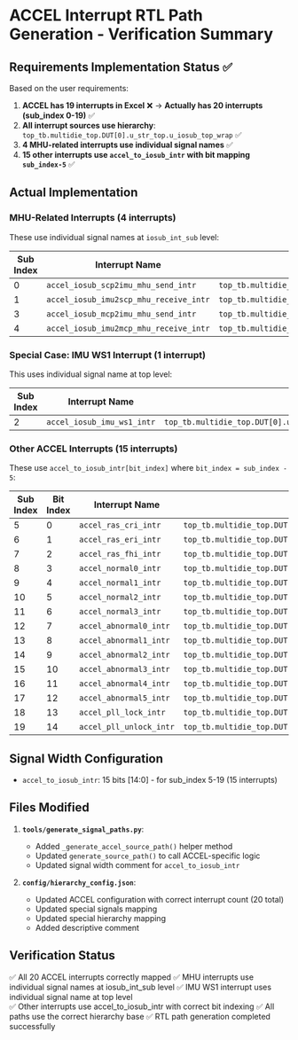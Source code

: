 # ACCEL Interrupt RTL Path Generation - Verification Summary

## Requirements Implementation Status ✅

Based on the user requirements:
1. **ACCEL has 19 interrupts in Excel** ❌ → **Actually has 20 interrupts (sub_index 0-19)** ✅
2. **All interrupt sources use hierarchy**: `top_tb.multidie_top.DUT[0].u_str_top.u_iosub_top_wrap` ✅
3. **4 MHU-related interrupts use individual signal names** ✅
4. **15 other interrupts use `accel_to_iosub_intr` with bit mapping `sub_index-5`** ✅

## Actual Implementation

### MHU-Related Interrupts (4 interrupts)
These use individual signal names at `iosub_int_sub` level:

| Sub Index | Interrupt Name | RTL Path |
|-----------|----------------|----------|
| 0 | `accel_iosub_scp2imu_mhu_send_intr` | `top_tb.multidie_top.DUT[0].u_str_top.u_iosub_top_wrap.u0_iosub_top_wrap_hd.u0_iosub_top_wrap_raw.u_iosub_int_sub.accel_iosub_scp2imu_mhu_send_intr` |
| 1 | `accel_iosub_imu2scp_mhu_receive_intr` | `top_tb.multidie_top.DUT[0].u_str_top.u_iosub_top_wrap.u0_iosub_top_wrap_hd.u0_iosub_top_wrap_raw.u_iosub_int_sub.accel_iosub_imu2scp_mhu_receive_intr` |
| 3 | `accel_iosub_mcp2imu_mhu_send_intr` | `top_tb.multidie_top.DUT[0].u_str_top.u_iosub_top_wrap.u0_iosub_top_wrap_hd.u0_iosub_top_wrap_raw.u_iosub_int_sub.accel_iosub_mcp2imu_mhu_send_intr` |
| 4 | `accel_iosub_imu2mcp_mhu_receive_intr` | `top_tb.multidie_top.DUT[0].u_str_top.u_iosub_top_wrap.u0_iosub_top_wrap_hd.u0_iosub_top_wrap_raw.u_iosub_int_sub.accel_iosub_imu2mcp_mhu_receive_intr` |

### Special Case: IMU WS1 Interrupt (1 interrupt)
This uses individual signal name at top level:

| Sub Index | Interrupt Name | RTL Path |
|-----------|----------------|----------|
| 2 | `accel_iosub_imu_ws1_intr` | `top_tb.multidie_top.DUT[0].u_str_top.u_iosub_top_wrap.accel_iosub_imu_ws1_intr` |

### Other ACCEL Interrupts (15 interrupts)
These use `accel_to_iosub_intr[bit_index]` where `bit_index = sub_index - 5`:

| Sub Index | Bit Index | Interrupt Name | RTL Path |
|-----------|-----------|----------------|----------|
| 5 | 0 | `accel_ras_cri_intr` | `top_tb.multidie_top.DUT[0].u_str_top.u_iosub_top_wrap.accel_to_iosub_intr[0]` |
| 6 | 1 | `accel_ras_eri_intr` | `top_tb.multidie_top.DUT[0].u_str_top.u_iosub_top_wrap.accel_to_iosub_intr[1]` |
| 7 | 2 | `accel_ras_fhi_intr` | `top_tb.multidie_top.DUT[0].u_str_top.u_iosub_top_wrap.accel_to_iosub_intr[2]` |
| 8 | 3 | `accel_normal0_intr` | `top_tb.multidie_top.DUT[0].u_str_top.u_iosub_top_wrap.accel_to_iosub_intr[3]` |
| 9 | 4 | `accel_normal1_intr` | `top_tb.multidie_top.DUT[0].u_str_top.u_iosub_top_wrap.accel_to_iosub_intr[4]` |
| 10 | 5 | `accel_normal2_intr` | `top_tb.multidie_top.DUT[0].u_str_top.u_iosub_top_wrap.accel_to_iosub_intr[5]` |
| 11 | 6 | `accel_normal3_intr` | `top_tb.multidie_top.DUT[0].u_str_top.u_iosub_top_wrap.accel_to_iosub_intr[6]` |
| 12 | 7 | `accel_abnormal0_intr` | `top_tb.multidie_top.DUT[0].u_str_top.u_iosub_top_wrap.accel_to_iosub_intr[7]` |
| 13 | 8 | `accel_abnormal1_intr` | `top_tb.multidie_top.DUT[0].u_str_top.u_iosub_top_wrap.accel_to_iosub_intr[8]` |
| 14 | 9 | `accel_abnormal2_intr` | `top_tb.multidie_top.DUT[0].u_str_top.u_iosub_top_wrap.accel_to_iosub_intr[9]` |
| 15 | 10 | `accel_abnormal3_intr` | `top_tb.multidie_top.DUT[0].u_str_top.u_iosub_top_wrap.accel_to_iosub_intr[10]` |
| 16 | 11 | `accel_abnormal4_intr` | `top_tb.multidie_top.DUT[0].u_str_top.u_iosub_top_wrap.accel_to_iosub_intr[11]` |
| 17 | 12 | `accel_abnormal5_intr` | `top_tb.multidie_top.DUT[0].u_str_top.u_iosub_top_wrap.accel_to_iosub_intr[12]` |
| 18 | 13 | `accel_pll_lock_intr` | `top_tb.multidie_top.DUT[0].u_str_top.u_iosub_top_wrap.accel_to_iosub_intr[13]` |
| 19 | 14 | `accel_pll_unlock_intr` | `top_tb.multidie_top.DUT[0].u_str_top.u_iosub_top_wrap.accel_to_iosub_intr[14]` |

## Signal Width Configuration
- `accel_to_iosub_intr`: 15 bits [14:0] - for sub_index 5-19 (15 interrupts)

## Files Modified
1. **`tools/generate_signal_paths.py`**:
   - Added `_generate_accel_source_path()` helper method
   - Updated `generate_source_path()` to call ACCEL-specific logic
   - Updated signal width comment for `accel_to_iosub_intr`

2. **`config/hierarchy_config.json`**:
   - Updated ACCEL configuration with correct interrupt count (20 total)
   - Updated special signals mapping
   - Updated special hierarchy mapping
   - Added descriptive comment

## Verification Status
✅ All 20 ACCEL interrupts correctly mapped
✅ MHU interrupts use individual signal names at iosub_int_sub level
✅ IMU WS1 interrupt uses individual signal name at top level  
✅ Other interrupts use accel_to_iosub_intr with correct bit indexing
✅ All paths use the correct hierarchy base
✅ RTL path generation completed successfully
